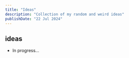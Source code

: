```yaml
---
title: "Ideas"
description: "Collection of my random and weird ideas"
publishDate: "22 Jul 2024"
---
```


## ideas

- In progress...
